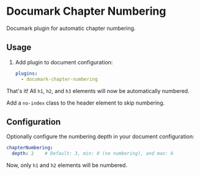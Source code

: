 # Documark Chapter Numbering

Documark plugin for automatic chapter numbering.

## Usage

1. Add plugin to document configuration:

	```yaml
	plugins:
	  - documark-chapter-numbering
	```

That's it! All `h1`, `h2`, and `h3` elements will now be automatically numbered.

Add a `no-index` class to the header element to skip numbering.

## Configuration

Optionally configure the numbering depth in your document configuration:

```yaml
chapterNumbering:
  depth: 2    # Default: 3, min: 0 (no numbering), and max: 6
```

Now, only `h1` and `h2` elements will be numbered.
